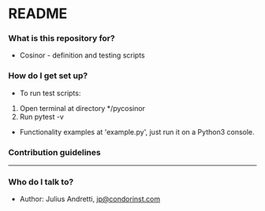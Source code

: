 # README #

### What is this repository for? ###

* Cosinor - definition and testing scripts

### How do I get set up? ###

* To run test scripts:
1) Open terminal at directory */pycosinor
2) Run pytest -v
* Functionality examples at 'example.py', just run it on a Python3 console. 

### Contribution guidelines ###
-------------------------------

### Who do I talk to? ###

* Author: Julius Andretti, jp@condorinst.com

